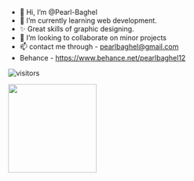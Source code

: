- 👋 Hi, I’m @Pearl-Baghel
- 🌱 I’m currently learning web development.
- ✨ Great skills of graphic designing.
- 💞️ I’m looking to collaborate on minor projects
- 📫 contact me through - pearlbaghel@gmail.com
- Behance - https://www.behance.net/pearlbaghel12

<!---
Pearl-Baghel/Pearl-Baghel is a ✨ special ✨ repository because its `README.md` (this file) appears on your GitHub profile.
You can click the Preview link to take a look at your changes.
--->
![visitors](https://visitor-badge.glitch.me/badge?page_id=page.id)
<br>

<img height="180em" src="https://github-readme-stats.vercel.app/api?username=Pearl-Baghel&show_icons=true&hide_border=true&&count_private=true&include_all_commits=true" />
